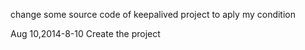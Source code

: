 change some source code of keepalived project to aply my condition

Aug 10,2014-8-10
Create the project
